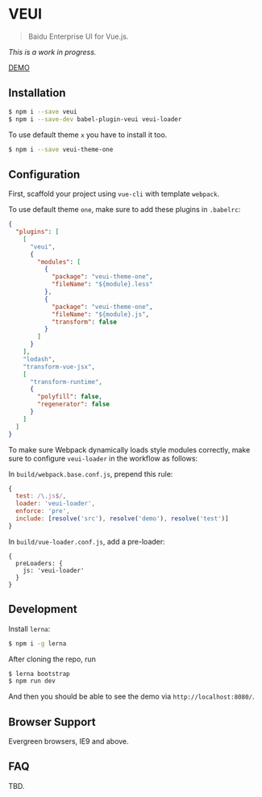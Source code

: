 # VEUI

> Baidu Enterprise UI for Vue.js.

*This is a work in progress.*

[DEMO](https://ecomfe.github.io/veui/components)

## Installation

```sh
$ npm i --save veui
$ npm i --save-dev babel-plugin-veui veui-loader
```

To use default theme `x` you have to install it too.

```sh
$ npm i --save veui-theme-one
```

## Configuration

First, scaffold your project using `vue-cli` with template `webpack`.

To use default theme `one`, make sure to add these plugins in `.babelrc`:

```json
{
  "plugins": [
    [
      "veui",
      {
        "modules": [
          {
            "package": "veui-theme-one",
            "fileName": "${module}.less"
          },
          {
            "package": "veui-theme-one",
            "fileName": "${module}.js",
            "transform": false
          }
        ]
      }
    ],
    "lodash",
    "transform-vue-jsx",
    [
      "transform-runtime",
      {
        "polyfill": false,
        "regenerator": false
      }
    ]
  ]
}
```

To make sure Webpack dynamically loads style modules correctly, make sure to configure `veui-loader` in the workflow as follows:

In `build/webpack.base.conf.js`, prepend this rule:

```js
{
  test: /\.js$/,
  loader: 'veui-loader',
  enforce: 'pre',
  include: [resolve('src'), resolve('demo'), resolve('test')]
}
```

In `build/vue-loader.conf.js`, add a pre-loader:

```
{
  preLoaders: {
    js: 'veui-loader'
  }
}
```

## Development

Install `lerna`:

```sh
$ npm i -g lerna
```

After cloning the repo, run

```sh
$ lerna bootstrap
$ npm run dev
```

And then you should be able to see the demo via `http://localhost:8080/`.

## Browser Support

Evergreen browsers, IE9 and above.

## FAQ

TBD.

